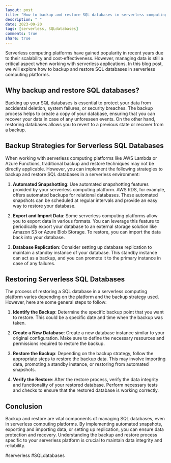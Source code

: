 ```yaml
---
layout: post
title: "How to backup and restore SQL databases in serverless computing platforms"
description: " "
date: 2023-09-20
tags: [serverless, SQLdatabases]
comments: true
share: true
---
```


Serverless computing platforms have gained popularity in recent years due to their scalability and cost-effectiveness. However, managing data is still a critical aspect when working with serverless applications. In this blog post, we will explore how to backup and restore SQL databases in serverless computing platforms.

## Why backup and restore SQL databases?

Backing up your SQL databases is essential to protect your data from accidental deletion, system failures, or security breaches. The backup process helps to create a copy of your database, ensuring that you can recover your data in case of any unforeseen events. On the other hand, restoring databases allows you to revert to a previous state or recover from a backup.

## Backup Strategies for Serverless SQL Databases

When working with serverless computing platforms like AWS Lambda or Azure Functions, traditional backup and restore techniques may not be directly applicable. However, you can implement the following strategies to backup and restore SQL databases in a serverless environment:

1. **Automated Snapshotting**: Use automated snapshotting features provided by your serverless computing platform. AWS RDS, for example, offers automated backups for relational databases. These automated snapshots can be scheduled at regular intervals and provide an easy way to restore your database.

2. **Export and Import Data**: Some serverless computing platforms allow you to export data in various formats. You can leverage this feature to periodically export your database to an external storage solution like Amazon S3 or Azure Blob Storage. To restore, you can import the data back into your database.

3. **Database Replication**: Consider setting up database replication to maintain a standby instance of your database. This standby instance can act as a backup, and you can promote it to the primary instance in case of any failures.

## Restoring Serverless SQL Databases

The process of restoring a SQL database in a serverless computing platform varies depending on the platform and the backup strategy used. However, here are some general steps to follow:

1. **Identify the Backup**: Determine the specific backup point that you want to restore. This could be a specific date and time when the backup was taken.

2. **Create a New Database**: Create a new database instance similar to your original configuration. Make sure to define the necessary resources and permissions required to restore the backup.

3. **Restore the Backup**: Depending on the backup strategy, follow the appropriate steps to restore the backup data. This may involve importing data, promoting a standby instance, or restoring from automated snapshots.

4. **Verify the Restore**: After the restore process, verify the data integrity and functionality of your restored database. Perform necessary tests and checks to ensure that the restored database is working correctly.

## Conclusion

Backup and restore are vital components of managing SQL databases, even in serverless computing platforms. By implementing automated snapshots, exporting and importing data, or setting up replication, you can ensure data protection and recovery. Understanding the backup and restore process specific to your serverless platform is crucial to maintain data integrity and reliability.

#serverless #SQLdatabases